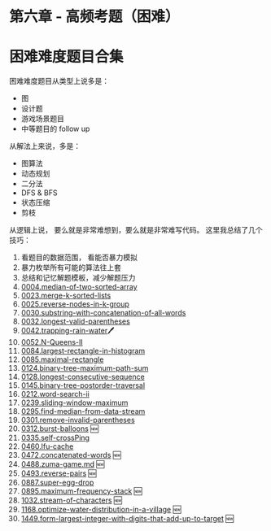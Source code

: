 # 第六章 - 高频考题（困难）

# 困难难度题目合集

困难难度题目从类型上说多是：

- 图
- 设计题
- 游戏场景题目
- 中等题目的 follow up

从解法上来说，多是：

- 图算法
- 动态规划
- 二分法
- DFS & BFS
- 状态压缩
- 剪枝

从逻辑上说， 要么就是非常难想到，要么就是非常难写代码。 这里我总结了几个技巧：

1. 看题目的数据范围， 看能否暴力模拟
2. 暴力枚举所有可能的算法往上套
3. 总结和记忆解题模板，减少解题压力
4. [0004.median-of-two-sorted-array](4.median-of-two-sorted-arrays.html)
5. [0023.merge-k-sorted-lists](23.merge-k-sorted-lists.html)
6. [0025.reverse-nodes-in-k-group](../problems/25.reverse-nodes-in-k-groups-cn.md)
7. [0030.substring-with-concatenation-of-all-words](30.substring-with-concatenation-of-all-words.html)
8. [0032.longest-valid-parentheses](32.longest-valid-parentheses.html)
9. [0042.trapping-rain-water](42.trapping-rain-water.html)🖊
10. [0052.N-Queens-II](52.N-Queens-II.html)
11. [0084.largest-rectangle-in-histogram](84.largest-rectangle-in-histogram.html)
12. [0085.maximal-rectangle](85.maximal-rectangle.html)
13. [0124.binary-tree-maximum-path-sum](124.binary-tree-maximum-path-sum.html)
14. [0128.longest-consecutive-sequence](128.longest-consecutive-sequence.html)
15. [0145.binary-tree-postorder-traversal](145.binary-tree-postorder-traversal.html)
16. [0212.word-search-ii](212.word-search-ii.html)
17. [0239.sliding-window-maximum](239.sliding-window-maximum.html)
18. [0295.find-median-from-data-stream](295.find-median-from-data-stream.html)
19. [0301.remove-invalid-parentheses](301.remove-invalid-parentheses.html)
20. [0312.burst-balloons](312.burst-balloons.html) 🆕
21. [0335.self-crossPing](335.self-crossing.html)
22. [0460.lfu-cache](460.lfu-cache.html)
23. [0472.concatenated-words](472.concatenated-words.html) 🆕
24. [0488.zuma-game.md](488.zuma-game.html) 🆕
25. [0493.reverse-pairs](493.reverse-pairs.html) 🆕
26. [0887.super-egg-drop](887.super-egg-drop.html)
27. [0895.maximum-frequency-stack](895.maximum-frequency-stack.html) 🆕
28. [1032.stream-of-characters](1032.stream-of-characters.html) 🆕
29. [1168.optimize-water-distribution-in-a-village](../problems/1168.optimize-water-distribution-in-a-village-cn.md) 🆕
30. [1449.form-largest-integer-with-digits-that-add-up-to-target](1449.form-largest-integer-with-digits-that-add-up-to-target.html) 🆕